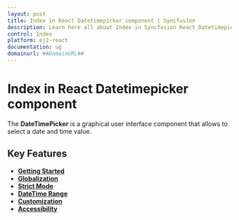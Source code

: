 ```yaml
---
layout: post
title: Index in React Datetimepicker component | Syncfusion
description: Learn here all about Index in Syncfusion React Datetimepicker component of Syncfusion Essential JS 2 and more.
control: Index 
platform: ej2-react
documentation: ug
domainurl: ##DomainURL##
---
```


# Index in React Datetimepicker component

The **DateTimePicker** is a graphical user interface component that allows to select a date and time value.

## Key Features

* **[Getting Started](/datetimepicker/getting-started/)**
* **[Globalization](/datetimepicker/globalization/)**
* **[Strict Mode](/datetimepicker/strict-mode/)**
* **[DateTime Range](/datetimepicker/date-time-range/)**
* **[Customization](/datetimepicker/customization/)**
* **[Accessibility](/datetimepicker/accessibility/)**